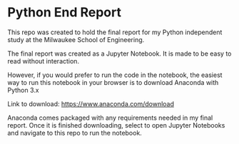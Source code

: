 # Python End Report

This repo was created to hold the final report for my Python independent study at the Milwaukee School of Engineering.

The final report was created as a Jupyter Notebook. It is made to be easy to read without interaction.

However, if you would prefer to run the code in the notebook, the easiest way to run this notebook in your browser is to download Anaconda with Python 3.x

Link to download: https://www.anaconda.com/download

Anaconda comes packaged with any requirements needed in my final report. Once it is finished downloading, select to open Jupyter Notebooks and navigate to this repo to run the notebook.
